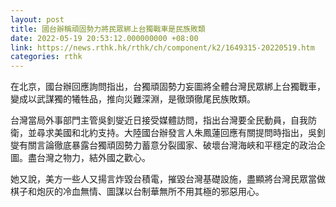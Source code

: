 ```yaml
---
layout: post
title: 國台辦稱頑固勢力將民眾綁上台獨戰車是民族敗類
date: 2022-05-19 20:53:12.000000000 +08:00
link: https://news.rthk.hk/rthk/ch/component/k2/1649315-20220519.htm
categories: rthk
---
```


在北京，國台辦回應詢問指出，台獨頑固勢力妄圖將全體台灣民眾綁上台獨戰車，變成以武謀獨的犧牲品，推向災難深淵，是徹頭徹尾民族敗類。

台灣當局外事部門主管吳釗燮近日接受媒體訪問，指出台灣要全民動員，自我防衛，並尋求美國和北約支持。大陸國台辦發言人朱鳳蓮回應有關提問時指出，吳釗燮有關言論徹底暴露台獨頑固勢力蓄意分裂國家、破壞台灣海峽和平穩定的政治企圖。盡台灣之物力，結外國之歡心。

她又說，美方一些人又揚言炸毀台積電，摧毀台灣基礎設施，盡顯將台灣民眾當做棋子和炮灰的冷血無情、圖謀以台制華無所不用其極的邪惡用心。
